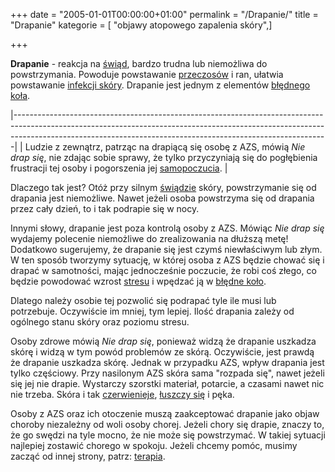 +++
date = "2005-01-01T00:00:00+01:00"
permalink = "/Drapanie/"
title = "Drapanie"
kategorie = [ "objawy atopowego zapalenia skóry",]

+++

**Drapanie** - reakcja na [świąd](/atopedia/świąd "wikilink"), bardzo trudna lub niemożliwa do powstrzymania. Powoduje powstawanie [przeczosów](/atopedia/przeczosy "wikilink") i ran, ułatwia powstawanie [infekcji skóry](/atopedia/Infekcja_skóry "wikilink"). Drapanie jest jednym z elementów [błędnego koła](/atopedia/Efekt_błędnego_koła "wikilink").

|------------------------------------------------------------------------------------------------------------------------------------------------------------------------------------------------------------------------------------------|
| Ludzie z zewnątrz, patrząc na drapiącą się osobę z AZS, mówią *Nie drap się*, nie zdając sobie sprawy, że tylko przyczyniają się do pogłębienia frustracji tej osoby i pogorszenia jej [samopoczucia](/atopedia/Poprawa_samopoczucia "wikilink"). |

Dlaczego tak jest? Otóż przy silnym [świądzie](/atopedia/świąd "wikilink") skóry, powstrzymanie się od drapania jest niemożliwe. Nawet jeżeli osoba powstrzyma się od drapania przez cały dzień, to i tak podrapie się w nocy.

Innymi słowy, drapanie jest poza kontrolą osoby z AZS. Mówiąc *Nie drap się* wydajemy polecenie niemożliwe do zrealizowania na dłuższą metę! Dodatkowo sugerujemy, że drapanie się jest czymś niewłaściwym lub złym. W ten sposób tworzymy sytuację, w której osoba z AZS będzie chować się i drapać w samotności, mając jednocześnie poczucie, że robi coś złego, co będzie powodować wzrost [stresu](/atopedia/stres "wikilink") i wpędzać ją w [błędne koło](/atopedia/efekt_błędnego_koła "wikilink").

Dlatego należy osobie tej pozwolić się podrapać tyle ile musi lub potrzebuje. Oczywiście im mniej, tym lepiej. Ilość drapania zależy od ogólnego stanu skóry oraz poziomu stresu.

Osoby zdrowe mówią *Nie drap się*, ponieważ widzą że drapanie uszkadza skórę i widzą w tym powód problemów ze skórą. Oczywiście, jest prawdą że drapanie uszkadza skórę. Jednak w przypadku AZS, wpływ drapania jest tylko częściowy. Przy nasilonym AZS skóra sama "rozpada się", nawet jeżeli się jej nie drapie. Wystarczy szorstki materiał, potarcie, a czasami nawet nic nie trzeba. Skóra i tak [czerwienieje](/atopedia/zaczerwienienie_skóry "wikilink"), [łuszczy się](/atopedia/łuszczenie "wikilink") i pęka.

Osoby z AZS oraz ich otoczenie muszą zaakceptować drapanie jako objaw choroby niezależny od woli osoby chorej. Jeżeli chory się drapie, znaczy to, że go swędzi na tyle mocno, że nie może się powstrzymać. W takiej sytuacji najlepiej zostawić chorego w spokoju. Jeżeli chcemy pomóc, musimy zacząć od innej strony, patrz: [terapia](/atopedia/terapia "wikilink").
